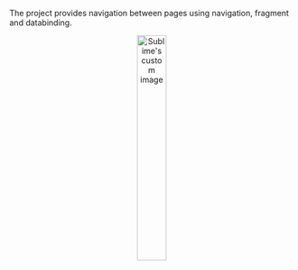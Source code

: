 The project provides navigation between pages using navigation, fragment and databinding.

<p align="center"  width="70%">
  <img width="32%" src="https://user-images.githubusercontent.com/58865367/167738745-513d8845-163f-4777-b540-77fd8b653f08.gif" alt="Sublime's custom image"/>
</p>
